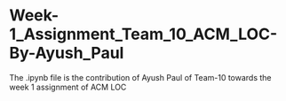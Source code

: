 # Week-1_Assignment_Team_10_ACM_LOC-By-Ayush_Paul
The .ipynb file is the contribution of Ayush Paul of Team-10 towards the week 1 assignment of ACM LOC 

